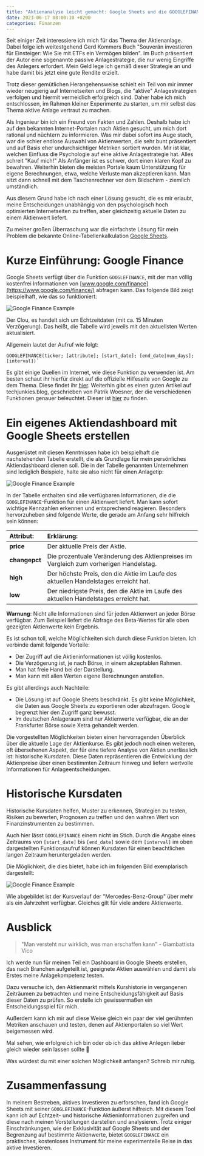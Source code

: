 ```yaml
---
title: "Aktienanalyse leicht gemacht: Google Sheets und die GOOGLEFINANCE-Funktion"
date: 2023-06-17 08:00:10 +0200
categories: Finanzen
---
```


Seit einiger Zeit interessiere ich mich für das Thema der Aktienanlage. Dabei folge ich weitestgehend Gerd Kommers Buch "Souverän investieren für Einsteiger: Wie Sie mit ETFs ein Vermögen bilden". Im Buch präsentiert der Autor eine sogenannte passive Anlagestrategie, die nur wenig Eingriffe des Anlegers erfordert. Mein Geld lege ich gemäß dieser Strategie an und habe damit bis jetzt eine gute Rendite erzielt.

Trotz dieser gemütlichen Herangehensweise schielt ein Teil von mir immer wieder neugierig auf Internetseiten und Blogs, die "aktive" Anlagestrategien verfolgen und hiermit vermeidlich erfolgreich sind. Daher habe ich mich entschlossen, im Rahmen kleiner Experimente zu starten, um mir selbst das Thema aktive Anlage vertraut zu machen.

Als Ingenieur bin ich ein Freund von Fakten und Zahlen. Deshalb habe ich auf den bekannten Internet-Portalen nach Aktien gesucht, um mich dort rational und nüchtern zu informieren. Was mir dabei sofort ins Auge stach, war die schier endlose Auswahl von Aktienwerten, die sehr bunt präsentiert und auf Basis eher undurchsichtiger Metriken sortiert wurden. Mir ist klar, welchen Einfluss die Psychologie auf eine aktive Anlagestrategie hat. Alles schreit "Kauf mich!" Als Anfänger ist es schwer, dort einen klaren Kopf zu bewahren. Weiterhin bieten die meisten Portale kaum Unterstützung für eigene Berechnungen, etwa, welche Verluste man akzeptieren kann. Man sitzt dann schnell mit dem Taschenrechner vor dem Bildschirm - ziemlich umständlich.

Aus diesem Grund habe ich nach einer Lösung gesucht, die es mir erlaubt, meine Entscheidungen unabhängig von den psychologisch hoch optimierten Internetseiten zu treffen, aber gleichzeitig aktuelle Daten zu einem Aktienwert liefert.

Zu meiner großen Überraschung war die einfachste Lösung für mein Problem die  bekannte Online-Tabellenkalkulation [Google Sheets](https://www.google.com/sheets).

# Kurze Einführung: Google Finance 

Google Sheets verfügt über die Funktion `GOOGLEFINANCE`, mit der man völlig kostenfrei Informationen von [www.google.com/finance](https://www.google.com/finance/) abfragen kann. Das folgende Bild zeigt beispielhaft, wie das so funktioniert:
 
![Google Finance Example](/img/google_finance/Google_Finance_Simple.png)

Der Clou, es handelt sich um Echtzeitdaten (mit ca. 15 Minuten Verzögerung). Das heißt, die Tabelle wird jeweils mit den aktuellsten Werten aktualisiert.

Allgemein lautet der Aufruf wie folgt:

```
GOOGLEFINANCE(ticker; [attribute]; [start_date]; [end_date|num_days]; [interval])`
```

Es gibt einige Quellen im Internet, wie diese Funktion zu verwenden ist. Am besten schaut ihr hierfür direkt auf die offizielle Hilfeseite von Google zu dem Thema. Diese findet ihr [hier](https://support.google.com/docs/answer/3093281?hl=de&sjid=6919203607782479755-EU). Weiterhin gibt es einen guten Artikel auf techjunkies.blog, geschrieben von Patrik Woesner, der die verschiedenen Funktionen genauer beleuchtet. Dieser ist [hier](https://techjunkies.blog/code/googlefinance/) zu finden.

# Ein eigenes Aktiendashboard mit Google Sheets erstellen

Ausgerüstet mit diesen Kenntnissen habe ich beispielhaft die nachstehenden Tabelle erstellt, die als Grundlage für mein persönliches Aktiendashboard dienen soll. Die in der Tabelle genannten Unternehmen sind lediglich Beispiele, halte sie also nicht für einen Anlagetip:

![Google Finance Example](/img/google_finance/Google_Sheets_Finance.png)

In der Tabelle enthalten sind alle verfügbaren Informationen, die die `GOOGLEFINANCE`-Funktion für einen Aktienwert liefert. Man kann sofort wichtige Kennzahlen erkennen und entsprechend reagieren. Besonders hervorzuheben sind folgende Werte, die gerade am Anfang sehr hilfreich sein können:

| __Attribut:__ | __Erklärung__:
| :---- | :----- 
|__price__ | Der aktuelle Preis der Aktie. | 
|__changepct__ | Die prozentuale Veränderung des Aktienpreises im Vergleich zum vorherigen Handelstag. 
| __high__ | Der höchste Preis, den die Aktie im Laufe des aktuellen Handelstages erreicht hat. 
| __low__ | Der niedrigste Preis, den die Aktie im Laufe des aktuellen Handelstages erreicht hat. | 


__Warnung__: Nicht alle Informationen sind für jeden Aktienwert an jeder Börse verfügbar. Zum Beispiel liefert die Abfrage des Beta-Wertes für alle oben gezeigten Aktienwerte kein Ergebnis.

Es ist schon toll, welche Möglichkeiten sich durch diese Funktion bieten. Ich verbinde damit folgende Vorteile:
- Der Zugriff auf die Aktieninformationen ist völlig kostenlos.
- Die Verzögerung ist, je nach Börse, in einem akzeptablen Rahmen.
- Man hat freie Hand bei der Darstellung.
- Man kann mit allen Werten eigene Berechnungen anstellen.

Es gibt allerdings auch Nachteile:
- Die Lösung ist auf Google Sheets beschränkt. Es gibt keine Möglichkeit, die Daten aus Google Sheets zu exportieren oder abzufragen. Google begrenzt hier den Zugriff ganz bewusst.
- Im deutschen Anlageraum sind nur Aktienwerte verfügbar, die an der Frankfurter Börse sowie Xetra gehandelt werden.

Die vorgestellten Möglichkeiten bieten einen hervorragenden Überblick über die aktuelle Lage der Aktienkurse. Es gibt jedoch noch einen weiteren, oft übersehenen Aspekt, der für eine tiefere Analyse von Aktien unerlässlich ist: historische Kursdaten. Diese Daten repräsentieren die Entwicklung der Aktienpreise über einen bestimmten Zeitraum hinweg und liefern wertvolle Informationen für Anlageentscheidungen.

# Historische Kursdaten

Historische Kursdaten helfen, Muster zu erkennen, Strategien zu testen, Risiken zu bewerten, Prognosen zu treffen und den wahren Wert von Finanzinstrumenten zu bestimmen.  

Auch hier  lässt `GOOGLEFINANCE` einem nicht im Stich. Durch die Angabe eines Zeitraums
von `[start_date]` bis  `[end_date]` sowie dem  `[interval]` im oben dargestellten Funktionsaufruf können Kursdaten für einen beachtlichen langen Zeitraum heruntergeladen werden.

Die Möglichkeit, die dies bietet, habe ich im folgenden Bild exemplarisch dargestellt:

![Google Finance Example](/img/googlefinance_hist.png)

Wie abgebildet ist der Kursverlauf der "Mercedes-Benz-Group" über mehr als ein Jahrzehnt verfügbar. Gleiches gilt für viele andere Aktienwerte.

# Ausblick

> "Man versteht nur wirklich, was man erschaffen kann" - Giambattista Vico

Ich werde nun für meinen Teil ein Dashboard in Google Sheets erstellen, das nach Branchen aufgeteilt ist, geeignete Aktien auswählen und damit als Erstes meine Anlagekompetenz testen.

Dazu versuche ich, den Aktienmarkt mittels Kurshistorie in vergangenen Zeiträumen zu betrachten und meine Entscheidungsfähigkeit auf Basis dieser Daten zu prüfen. So erstelle ich gewissermaßen ein Entscheidungsspiel für mich.

Außerdem kann ich mir auf diese Weise gleich ein paar der viel gerühmten Metriken anschauen und testen, denen auf Aktienportalen so viel Wert beigemessen wird.

Mal sehen, wie erfolgreich ich bin oder ob ich das aktive Anlegen lieber gleich wieder sein lassen sollte 🙂

Was würdest du mit einer solchen Möglichkeit anfangen? Schreib mir ruhig.

# Zusammenfassung

In meinem Bestreben, aktives Investieren zu erforschen, fand ich Google Sheets mit seiner `GOOGLEFINANCE`-Funktion äußerst hilfreich. Mit diesem Tool kann ich auf Echtzeit- und historische Aktieninformationen zugreifen und diese nach meinen Vorstellungen darstellen und analysieren. Trotz einiger Einschränkungen, wie der Exklusivität auf Google Sheets und der Begrenzung auf bestimmte Aktienwerte, bietet `GOOGLEFINANCE` ein praktisches, kostenloses Instrument für meine experimentelle Reise in das aktive Investieren.
